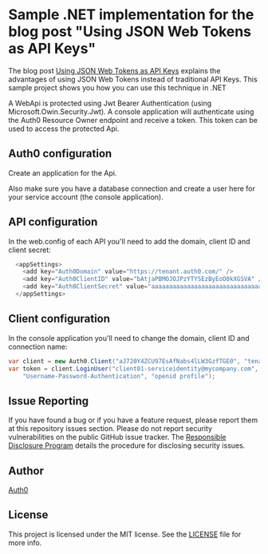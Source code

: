 # Sample .NET implementation for the blog post "Using JSON Web Tokens as API Keys"

The blog post [Using JSON Web Tokens as API Keys](https://auth0.com/blog/2014/12/02/using-json-web-tokens-as-api-keys/) explains the advantages of using JSON Web Tokens instead of traditional API Keys. This sample project shows you how you can use this technique in .NET

A WebApi is protected using Jwt Bearer Authentication (using Microsoft.Owin.Security.Jwt). A console application will authenticate using the Auth0 Resource Owner endpoint and receive a token. This token can be used to access the protected Api.

## Auth0 configuration

Create an application for the Api.

Also make sure you have a database connection and create a user here for your service account (the console application).

## API configuration

In the web.config of each API you'll need to add the domain, client ID and client secret:

```javascript
  <appSettings>
    <add key="Auth0Domain" value="https://tenant.auth0.com/" />
    <add key="Auth0ClientID" value="bAtjaPBMOJOJPzYTYSEzByEoO0kXGSVA" />
    <add key="Auth0ClientSecret" value="aaaaaaaaaaaaaaaaaaaaaaaaaaaaaaaaaaaaaaaaaaaaaaaaaaaaaaaaa" />
  </appSettings>
```

## Client configuration

In the console application you'll need to change the domain, client ID and connection name:

```csharp
var client = new Auth0.Client("aJ720Y4ZCU97EsAfNabs4lLW3GzfTGE0", "tenant.auth0.com");
var token = client.LoginUser("client01-serviceidentity@mycompany.com", "abc", 
    "Username-Password-Authentication", "openid profile");
```

## Issue Reporting

If you have found a bug or if you have a feature request, please report them at this repository issues section. Please do not report security vulnerabilities on the public GitHub issue tracker. The [Responsible Disclosure Program](https://auth0.com/whitehat) details the procedure for disclosing security issues.

## Author

[Auth0](auth0.com)

## License

This project is licensed under the MIT license. See the [LICENSE](LICENSE) file for more info.
